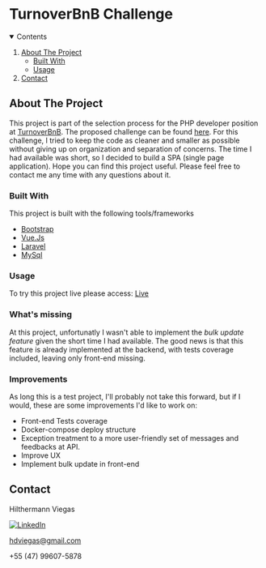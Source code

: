 # TurnoverBnB Challenge

<!-- TABLE OF CONTENTS -->
<details open="open">
  <summary>Contents</summary>
  <ol>
    <li>
      <a href="#about-the-project">About The Project</a>
      <ul>
        <li><a href="#built-with">Built With</a></li>
        <li><a href="#usage">Usage</a></li>
      </ul>
    </li>   
    <li><a href="#contact">Contact</a></li>    
  </ol>
</details>



<!-- ABOUT THE PROJECT -->
## About The Project

This project is part of the selection process for the PHP developer position at [TurnoverBnB](https://turnoverbnb.com/). The proposed challenge can be found [here](https://github.com/TidyDaily/tbnb-test). For this challenge, I tried to keep the code as cleaner and smaller as possible without giving up on organization and separation of concerns. The time I had available was short, so I decided to build a SPA (single page application). Hope you can find this project useful. Please feel free to contact me any time with any questions about it.

### Built With

This project is built with the following tools/frameworks

* [Bootstrap](https://getbootstrap.com)
* [Vue.Js](https://https://vuejs.org/)
* [Laravel](https://laravel.com)
* [MySql](https://mysql.com)


### Usage

To try this project live please access: [Live](http://hil.dev.br/turnoverbnb)

### What's missing

At this project, unfortunatly I wasn't able to implement the *bulk update feature* given the short time I had available. The good news is that this feature is already implemented at the backend, with tests coverage included, leaving only front-end missing. 

### Improvements

As long this is a test project, I'll probably not take this forward, but if I would, these are some improvements I'd like to work on: 

* Front-end Tests coverage
* Docker-compose deploy structure
* Exception treatment to a more user-friendly set of messages and feedbacks at API.
* Improve UX
* Implement bulk update in front-end

<!-- CONTACT -->
## Contact

Hilthermann Viegas 

[![LinkedIn][linkedin-shield]][linkedin-url]

hdviegas@gmail.com 

+55 (47) 99607-5878 

<!-- MARKDOWN LINKS & IMAGES -->
[linkedin-shield]: https://img.shields.io/badge/-LinkedIn-black.svg?style=for-the-badge&logo=linkedin&colorB=555
[linkedin-url]: https://linkedin.com/in/hdviegas
